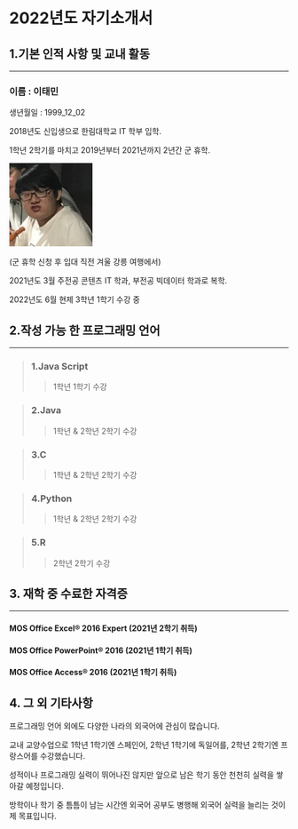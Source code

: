 # 2022년도 자기소개서
## 1.기본 인적 사항 및 교내 활동
---
### 이름 : 이태민

생년월일 : 1999_12_02

2018년도 신입생으로 한림대학교 IT 학부 입학.

1학년 2학기를 마치고 2019년부터 2021년까지 2년간 군 휴학.

<img src=2019trip.jpg height= 150 widht=150>

(군 휴학 신청 후 입대 직전 겨울 강릉 여행에서)

2021년도 3월 주전공 콘텐츠 IT 학과, 부전공 빅데이터 학과로 복학.

2022년도 6월 현제 3학년 1학기 수강 중

## 2.작성 가능 한 프로그래밍 언어
---
> ### 1.Java Script
>> 1학년 1학기 수강

> ### 2.Java
>> 1학년 & 2학년 2학기 수강

> ### 3.C
>> 1학년 & 2학년 2학기 수강

> ### 4.Python
>> 1학년 & 2학년 2학기 수강

> ### 5.R
>> 2학년 2학기 수강

## 3. 재학 중 수료한 자격증
---
#### MOS Office Excel® 2016 Expert (2021년 2학기 취득)
#### MOS Office PowerPoint® 2016 (2021년 1학기 취득)
#### MOS Office Access® 2016 (2021년 1학기 취득)

## 4. 그 외 기타사항
프로그래밍 언어 외에도 다양한 나라의 외국어에 관심이 많습니다.

교내 교양수업으로 1학년 1학기엔 스페인어, 2학년 1학기에 독일어를, 2학년 2학기엔 프랑스어를 수강했습니다.

성적이나 프로그래밍 실력이 뛰어나진 않지만 앞으로 남은 학기 동안 천천히 실력을 쌓아갈 예정입니다.

방학이나 학기 중 틈틈이 남는 시간엔 외국어 공부도 병행해 외국어 실력을 늘리는 것이 제 목표입니다. 
